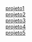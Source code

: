 <a href="https://geffersoncosta.github.io/projetos-dio/menu_hamburguer_e_morphing_css_transitions/aula1_animacao_transition/index.html">projeto1</a><br>
<a href="https://geffersoncosta.github.io/projetos-dio/menu_hamburguer_e_morphing_css_transitions/aula2_transition/index.html">projeto2</a><br>
<a href="https://geffersoncosta.github.io/projetos-dio/menu_hamburguer_e_morphing_css_transitions/aula3_keyframes/index.html">projeto3</a><br>
<a href="https://geffersoncosta.github.io/projetos-dio/menu_hamburguer_e_morphing_css_transitions/aula4_keyframes/index.html">projeto4</a><br>
<a href=" https://geffersoncosta.github.io/projetos-dio/menu_hamburguer_e_morphing_css_transitions/aula5/index.html">projeto5</a><br>
